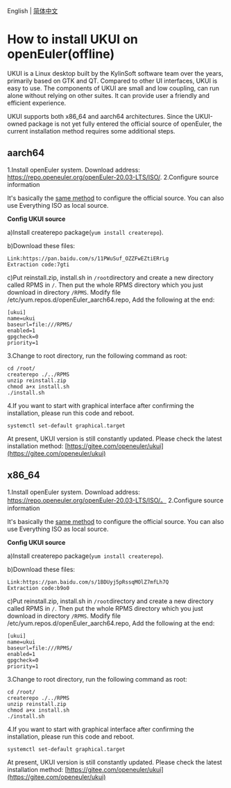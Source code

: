 
English | [简体中文](./openEuler_UKUI_offline_install_cn.md)

# How to install UKUI on openEuler(offline)

UKUI is a Linux desktop built by the KylinSoft software team over the years, primarily based on GTK and QT. Compared to other UI interfaces, UKUI is easy to use. The components of UKUI are small and low coupling, can run alone without relying on other suites. It can provide user a friendly and efficient experience.

UKUI supports both x86_64 and aarch64 architectures. Since the UKUI-owned package is not yet fully entered the official source of openEuler, the current installation method requires some additional steps.

## aarch64
1.Install openEuler system. Download address: https://repo.openeuler.org/openEuler-20.03-LTS/ISO/.
2.Configure source information

It's basically the [same method](./openEuler_UKUI_install.md) to configure the official source. You can also use Everything ISO as local source. 

**Config UKUI source**

a)Install createrepo package(`yum install createrepo`).

b)Download these files:
```
Link:https://pan.baidu.com/s/11PWuSuf_OZZFwEZtiERrLg 
Extraction code:7gti
```

c)Put reinstall.zip, install.sh in `/root`directory and create a new directory called RPMS in `/`. Then put the whole RPMS directory which you just download in directory `/RPMS`.
Modify file /etc/yum.repos.d/openEuler_aarch64.repo, Add the following at the end:

```
[ukui]
name=ukui
baseurl=file:///RPMS/
enabled=1
gpgcheck=0
priority=1
```

3.Change to root directory, run the following command as root:

```
cd /root/
createrepo ./../RPMS     
unzip reinstall.zip
chmod a+x install.sh
./install.sh
```

4.If you want to start with graphical interface after confirming the installation, please run this code and reboot.

```
systemctl set-default graphical.target
```
At present, UKUI version is still constantly updated. Please check the latest installation method: [https://gitee.com/openeuler/ukui](https://gitee.com/openeuler/ukui)


## x86_64
1.Install openEuler system. Download address: https://repo.openeuler.org/openEuler-20.03-LTS/ISO/。
2.Configure source information

It's basically the [same method](./openEuler_UKUI_install.md) to configure the official source. You can also use Everything ISO as local source. 

**Config UKUI source**

a)Install createrepo package(`yum install createrepo`).

b)Download these files:
```
Link:https://pan.baidu.com/s/1BDUyj5pRssqMOlZ7mfLh7Q 
Extraction code:b9o0
```

c)Put reinstall.zip, install.sh in `/root`directory and create a new directory called RPMS in `/`. Then put the whole RPMS directory which you just download in directory `/RPMS`.
Modify file /etc/yum.repos.d/openEuler_aarch64.repo, Add the following at the end:

```
[ukui]
name=ukui
baseurl=file:///RPMS/
enabled=1
gpgcheck=0
priority=1
```

3.Change to root directory, run the following command as root:

```
cd /root/
createrepo ./../RPMS  
unzip reinstall.zip
chmod a+x install.sh
./install.sh
```

4.If you want to start with graphical interface after confirming the installation, please run this code and reboot.

```
systemctl set-default graphical.target
```
At present, UKUI version is still constantly updated. Please check the latest installation method: [https://gitee.com/openeuler/ukui](https://gitee.com/openeuler/ukui)